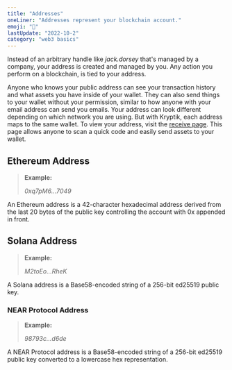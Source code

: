 ```yaml
---
title: "Addresses"
oneLiner: "Addresses represent your blockchain account."
emoji: "📧"
lastUpdate: "2022-10-2"
category: "web3 basics"
---
```


Instead of an arbitrary handle like _jack.dorsey_ that's managed by a company, your address is created and managed by you. Any action you perform on a blockchain, is tied to your address.

Anyone who knows your public address can see your transaction history and what assets you have inside of your wallet. They can also send things to your wallet without your permission, similar to how anyone with your email address can send you emails. Your address can look different depending on which network you are using. But with Kryptik, each address maps to the same wallet. To view your address, visit the [receive page](https://www.kryptik.app/wallet/receive). This page allows anyone to scan a quick code and easily send assets to your wallet.

## Ethereum Address

> **Example:**
>
> _0xq7pM6...7049_

An Ethereum address is a 42-character hexadecimal address derived from the last 20 bytes of the public key controlling the account with 0x appended in front.

## Solana Address

> **Example:**
>
> _M2toEo...RheK_

A Solana address is a Base58-encoded string of a 256-bit ed25519 public key.

### NEAR Protocol Address

> **Example:**
>
> _98793c...d6de_

A NEAR Protocol address is a Base58-encoded string of a 256-bit ed25519 public key converted to a lowercase hex representation.
